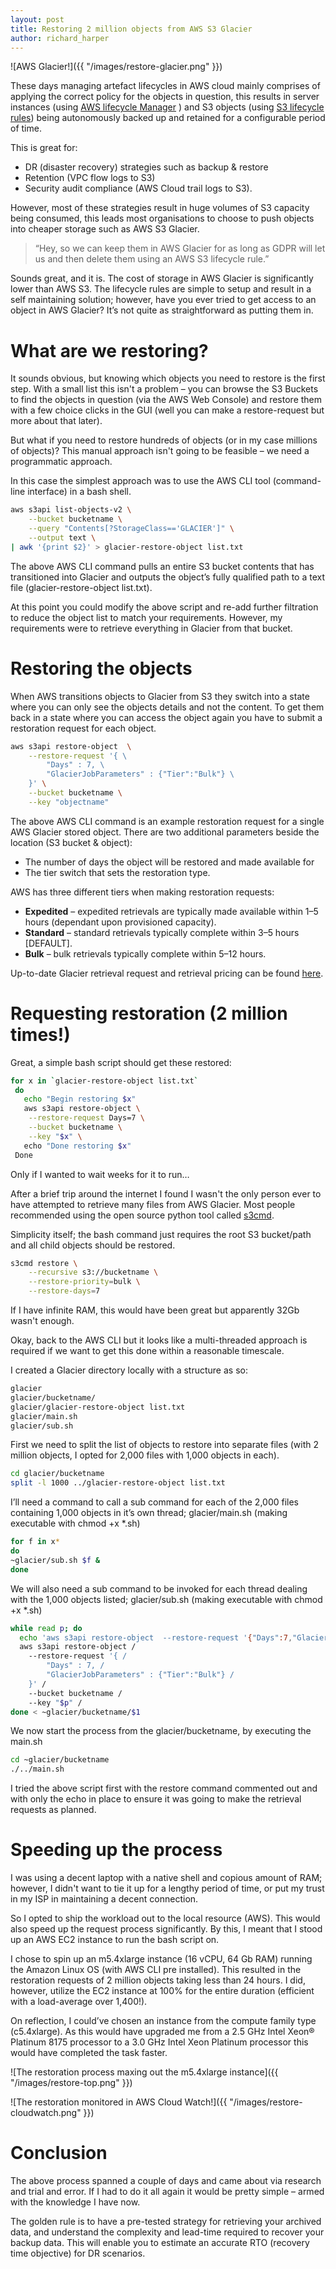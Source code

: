 ```yaml
---
layout: post
title: Restoring 2 million objects from AWS S3 Glacier
author: richard_harper
---
```


![AWS Glacier!]({{ "/images/restore-glacier.png" }})

These days managing artefact lifecycles in AWS cloud mainly comprises of applying the correct policy for the objects in question, this results in server instances (using [AWS lifecycle Manager](https://aws.amazon.com/about-aws/whats-new/2018/07/introducing-amazon-data-lifecycle-manager-for-ebs-snapshots/) ) and S3 objects (using [S3 lifecycle rules](https://docs.aws.amazon.com/AmazonS3/latest/dev/object-lifecycle-mgmt.html)) being autonomously backed up and retained for a configurable period of time.

This is great for:

* DR (disaster recovery) strategies such as backup & restore
* Retention (VPC flow logs to S3)
* Security audit compliance (AWS Cloud trail logs to S3).

However, most of these strategies result in huge volumes of S3 capacity being consumed, this leads most organisations to choose to push objects into cheaper storage such as AWS S3 Glacier.

>“Hey, so we can keep them in AWS Glacier for as long as GDPR will let us and then delete them using an AWS S3 lifecycle rule.”

Sounds great, and it is. The cost of storage in AWS Glacier is significantly lower than AWS S3. The lifecycle rules are simple to setup and result in a self maintaining solution; however,  have you ever tried to get access to an object in AWS Glacier? It’s not quite as straightforward as putting them in.

# What are we restoring?

It sounds obvious, but knowing which objects you need to restore is the first step. With a small list this isn't a problem – you can browse the S3 Buckets to find the objects in question (via the AWS Web Console) and restore them with a few choice clicks in the GUI (well you can make a restore-request but more about that later).

But what if you need to restore hundreds of objects (or in my case millions of objects)? This manual approach isn't going to be feasible  –  we need a programmatic approach.

In this case the simplest approach was to use the AWS CLI tool (command-line interface) in a bash shell.

```bash
aws s3api list-objects-v2 \
    --bucket bucketname \
    --query "Contents[?StorageClass=='GLACIER']" \
    --output text \
| awk '{print $2}' > glacier-restore-object list.txt
```

The above AWS CLI command pulls an entire S3 bucket contents that has transitioned into Glacier and outputs the object’s fully qualified path to a text file (glacier-restore-object list.txt).

At this point you could modify the above script and re-add further filtration to reduce the object list to match your requirements. However, my requirements were to retrieve everything in Glacier from that bucket.

# Restoring the objects

When AWS transitions objects to Glacier from S3 they switch into a state where you can only see the objects details and not the content. To get them back in a state where you can access the object again you have to submit a restoration request for each object.

```bash
aws s3api restore-object  \
    --restore-request '{ \
        "Days" : 7, \
        "GlacierJobParameters" : {"Tier":"Bulk"} \
    }' \
    --bucket bucketname \
    --key "objectname"
```

The above AWS CLI command is an example restoration request for a single AWS Glacier stored object. There are two additional parameters beside the location (S3 bucket & object):

* The number of days the object will be restored and made available for
* The tier switch that sets the restoration type.

AWS has three different tiers when making restoration requests:

* **Expedited** – expedited retrievals are typically made available within 1–5 hours (dependant upon provisioned capacity).
* **Standard** – standard retrievals typically complete within 3–5 hours [DEFAULT].
* **Bulk** – bulk retrievals typically complete within 5–12 hours.

Up-to-date Glacier retrieval request and retrieval pricing can be found [here](https://aws.amazon.com/glacier/pricing/).

# Requesting restoration (2 million times!)

Great, a simple bash script should get these restored:

```bash
for x in `glacier-restore-object list.txt`
 do
   echo "Begin restoring $x" 
   aws s3api restore-object \
    --restore-request Days=7 \
    --bucket bucketname \
    --key "$x" \
   echo "Done restoring $x"
 Done
```

Only if I wanted to wait weeks for it to run…

After a brief trip around the internet I found I wasn't the only person ever to have attempted to retrieve many files from AWS Glacier. Most people recommended using the open source python tool called [s3cmd](https://github.com/s3tools/s3cmd).

Simplicity itself; the bash command just requires the root S3 bucket/path and all child objects should be restored.

```bash
s3cmd restore \
    --recursive s3://bucketname \
    --restore-priority=bulk \
    --restore-days=7
```

If I have infinite RAM, this would have been great but apparently 32Gb wasn't enough.

Okay, back to the AWS CLI but it looks like a multi-threaded approach is required if we want to get this done within a reasonable timescale.

I created a Glacier directory locally with a structure as so:

```bash
glacier
glacier/bucketname/
glacier/glacier-restore-object list.txt
glacier/main.sh
glacier/sub.sh
```

First we need to split the list of objects to restore into separate files (with 2 million objects, I opted for 2,000 files with 1,000 objects in each).

```bash
cd glacier/bucketname
split -l 1000 ../glacier-restore-object list.txt
```

I’ll need a command to call a sub command for each of the 2,000 files containing 1,000 objects in it’s own thread; glacier/main.sh (making executable with chmod +x *.sh)

```bash
for f in x*
do
~glacier/sub.sh $f &
done
```

We will also need a sub command to be invoked for each thread dealing with the 1,000 objects listed; glacier/sub.sh (making executable with chmod +x *.sh)

```bash
while read p; do
  echo 'aws s3api restore-object  --restore-request '{"Days":7,"GlacierJobParameters":{"Tier":"Bulk"}}' --bucket bucketname --key '"$p"
  aws s3api restore-object /
    --restore-request '{ /
        "Days" : 7, /
        "GlacierJobParameters" : {"Tier":"Bulk"} /
    }' /
    --bucket bucketname /
    --key "$p" /
done < ~glacier/bucketname/$1
```

We now start the process from the glacier/bucketname, by executing the main.sh

```bash
cd ~glacier/bucketname
./../main.sh
```

I tried the above script first with the restore command commented out and with only the echo in place to ensure it was going to make the retrieval requests as planned.

# Speeding up the process

I was using a decent laptop with a native shell and copious amount of RAM; however, I didn't want to tie it up for a lengthy period of time, or put my trust in my ISP in maintaining a decent connection.

So I opted to ship the workload out to the local resource (AWS). This would also speed up the request process significantly. By this, I meant that I stood up an AWS EC2 instance to run the bash script on.

I chose to spin up an m5.4xlarge instance (16 vCPU, 64 Gb RAM) running the Amazon Linux OS (with AWS CLI pre installed). This resulted in the restoration requests of 2 million objects taking less than 24 hours. I did, however, utilize the EC2 instance at 100% for the entire duration (efficient with a load-average over 1,400!).

On reflection, I could’ve chosen an instance from the compute family type (c5.4xlarge). As this would have upgraded me from a 2.5 GHz Intel Xeon® Platinum 8175 processor to a 3.0 GHz Intel Xeon Platinum processor this would have completed the task faster.

![The restoration process maxing out the m5.4xlarge instance]({{ "/images/restore-top.png" }})

![The restoration monitored in AWS Cloud Watch!]({{ "/images/restore-cloudwatch.png" }})

# Conclusion

The above process spanned a couple of days and came about via research and trial and error. If I had to do it all again it would be pretty simple – armed with the knowledge I have now.

The golden rule is to have a pre-tested strategy for retrieving your archived data, and understand the complexity and lead-time required to recover your backup data. This will enable you to estimate an accurate RTO (recovery time objective) for DR scenarios.
